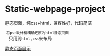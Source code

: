 # Static-webpage-project
静态页面，纯css+html，兼容性好，代码简洁

 `将psd设计稿精确还原为html静态页面`<br>
    只用到`html,css`来布局<br>

 [静态页面展示](https://cyanar.github.io/Static-webpage-project/index.html)